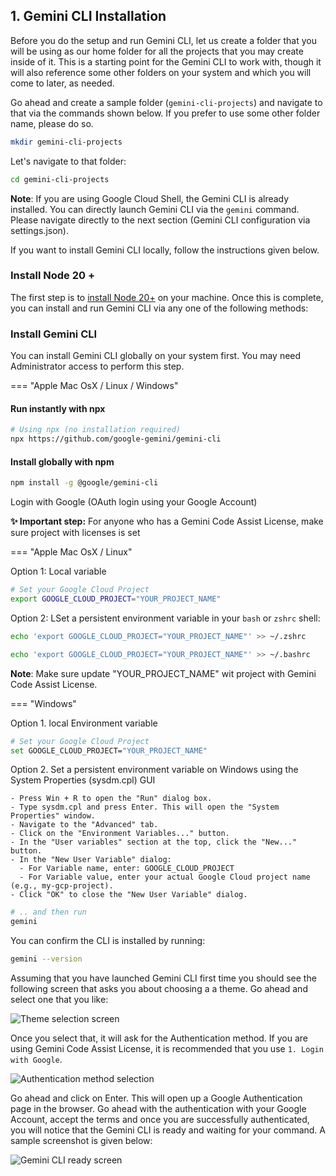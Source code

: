 ## 1. Gemini CLI Installation

Before you do the setup and run Gemini CLI, let us create a folder that you will be using as our home folder for all the projects that you may create inside of it. This is a starting point for the Gemini CLI to work with, though it will also reference some other folders on your system and which you will come to later, as needed.

Go ahead and create a sample folder (`gemini-cli-projects`) and navigate to that via the commands shown below. If you prefer to use some other folder name, please do so.

```bash
mkdir gemini-cli-projects
```

Let's navigate to that folder:

```bash
cd gemini-cli-projects
```

**Note**: If you are using Google Cloud Shell, the Gemini CLI is already installed. You can directly launch Gemini CLI via the `gemini` command. Please navigate directly to the next section (Gemini CLI configuration via settings.json).

If you want to install Gemini CLI locally, follow the instructions given below.

### Install Node 20 +

The first step is to [install Node 20+](https://nodejs.org/en/download) on your machine. Once this is complete, you can install and run Gemini CLI via any one of the following methods:

### Install Gemini CLI

You can install Gemini CLI globally on your system first. You may need Administrator access to perform this step.

=== "Apple Mac OsX / Linux / Windows"

#### Run instantly with npx

```bash
# Using npx (no installation required)
npx https://github.com/google-gemini/gemini-cli
```

#### Install globally with npm

```bash
npm install -g @google/gemini-cli
```


Login with Google (OAuth login using your Google Account)

**✨ Important step:** For anyone who has a Gemini Code Assist License, make sure project with licenses is set

=== "Apple Mac OsX / Linux"

Option 1: Local variable

```bash
# Set your Google Cloud Project
export GOOGLE_CLOUD_PROJECT="YOUR_PROJECT_NAME"
```

Option 2: LSet a persistent environment variable in your  `bash` or `zshrc` shell:

```bash
echo 'export GOOGLE_CLOUD_PROJECT="YOUR_PROJECT_NAME"' >> ~/.zshrc
```

```bash
echo 'export GOOGLE_CLOUD_PROJECT="YOUR_PROJECT_NAME"' >> ~/.bashrc
```

**Note**: Make sure update "YOUR_PROJECT_NAME" wit project with Gemini Code Assist License.


=== "Windows"

Option 1. local Environment variable

```bash
# Set your Google Cloud Project
set GOOGLE_CLOUD_PROJECT="YOUR_PROJECT_NAME"
```

Option 2. Set a persistent environment variable on Windows using the System Properties (sysdm.cpl) GUI

```
- Press Win + R to open the "Run" dialog box.
- Type sysdm.cpl and press Enter. This will open the "System Properties" window.
- Navigate to the "Advanced" tab.
- Click on the "Environment Variables..." button.
- In the "User variables" section at the top, click the "New..." button.
- In the "New User Variable" dialog:
  - For Variable name, enter: GOOGLE_CLOUD_PROJECT
  - For Variable value, enter your actual Google Cloud project name (e.g., my-gcp-project).
- Click "OK" to close the "New User Variable" dialog.
```


```bash
# .. and then run
gemini
```

You can confirm the CLI is installed by running:

```bash
gemini --version
```

Assuming that you have launched Gemini CLI first time you should see the following screen that asks you about choosing a a theme. Go ahead and select one that you like:

![Theme selection screen](https://codelabs.developers.google.com/static/gemini-cli-hands-on/img/9b02bd0bf1c670d_1920.png)

Once you select that, it will ask for the Authentication method. If you are using Gemini Code Assist License, it is recommended that you use 
`1. Login with Google`.

![Authentication method selection](https://codelabs.developers.google.com/gemini-cli-hands-on/img/afce8d90e20adb6.png)

Go ahead and click on Enter. This will open up a Google Authentication page in the browser. Go ahead with the authentication with your Google Account, accept the terms and once you are successfully authenticated, you will notice that the Gemini CLI is ready and waiting for your command. A sample screenshot is given below:

![Gemini CLI ready screen](https://codelabs.developers.google.com/gemini-cli-hands-on/img/ffd8ddfede565612.png)
